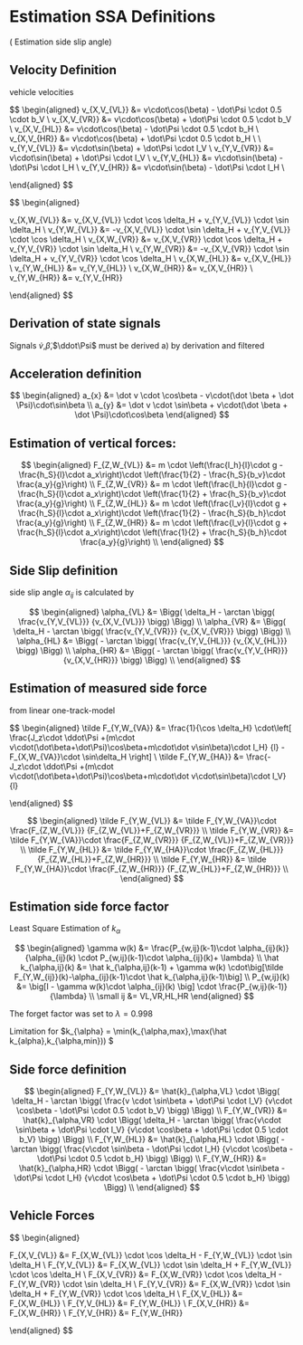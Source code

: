 # Estimation SSA Definitions

( Estimation side slip angle) 

## Velocity Definition

vehicle velocities

$$
\begin{aligned}
v_{X,V_{VL}} &= v\cdot\cos(\beta) - \dot\Psi \cdot 0.5 \cdot b_V \\
v_{X,V_{VR}} &= v\cdot\cos(\beta) + \dot\Psi \cdot 0.5 \cdot b_V \\
v_{X,V_{HL}} &= v\cdot\cos(\beta) - \dot\Psi \cdot 0.5 \cdot b_H \\
v_{X,V_{HR}} &= v\cdot\cos(\beta) + \dot\Psi \cdot 0.5 \cdot b_H \\
\\
v_{Y,V_{VL}} &= v\cdot\sin(\beta) + \dot\Psi \cdot l_V \\
v_{Y,V_{VR}} &= v\cdot\sin(\beta) + \dot\Psi \cdot l_V \\
v_{Y,V_{HL}} &= v\cdot\sin(\beta) - \dot\Psi \cdot l_H \\
v_{Y,V_{HR}} &= v\cdot\sin(\beta) - \dot\Psi \cdot l_H \\



\end{aligned}
$$

$$
\begin{aligned}

v_{X,W_{VL}} &= v_{X,V_{VL}} \cdot \cos \delta_H 
             + v_{Y,V_{VL}} \cdot \sin \delta_H
\\
v_{Y,W_{VL}} &= -v_{X,V_{VL}} \cdot \sin \delta_H 
             + v_{Y,V_{VL}} \cdot \cos \delta_H
\\
v_{X,W_{VR}} &= v_{X,V_{VR}} \cdot \cos \delta_H 
             + v_{Y,V_{VR}} \cdot \sin \delta_H
\\
v_{Y,W_{VR}} &= -v_{X,V_{VR}} \cdot \sin \delta_H 
             + v_{Y,V_{VR}} \cdot \cos \delta_H
\\
v_{X,W_{HL}} &= v_{X,V_{HL}}
\\
v_{Y,W_{HL}} &= v_{Y,V_{HL}}
\\
v_{X,W_{HR}} &= v_{X,V_{HR}}
\\
v_{Y,W_{HR}} &= v_{Y,V_{HR}}

\end{aligned}
$$

## Derivation of state signals

Signals $\dot v$,$\dot \beta$,$\ddot\Psi$ must be derived a) by derivation and filtered

## Acceleration definition

$$
\begin{aligned}
a_{x} &= \dot v \cdot \cos\beta - v\cdot(\dot \beta + \dot \Psi)\cdot\sin\beta
\\
a_{y} &= \dot v \cdot \sin\beta + v\cdot(\dot \beta + \dot \Psi)\cdot\cos\beta
\end{aligned}
$$

## Estimation of vertical forces:

$$
\begin{aligned}
F_{Z,W_{VL}} &= m \cdot 
\left(\frac{l_h}{l}\cdot g - \frac{h_S}{l}\cdot a_x\right)\cdot
\left(\frac{1}{2} - \frac{h_S}{b_v}\cdot \frac{a_y}{g}\right)
\\
F_{Z,W_{VR}} &= m \cdot 
\left(\frac{l_h}{l}\cdot g - \frac{h_S}{l}\cdot a_x\right)\cdot
\left(\frac{1}{2} + \frac{h_S}{b_v}\cdot \frac{a_y}{g}\right)
\\
F_{Z,W_{HL}} &= m \cdot 
\left(\frac{l_v}{l}\cdot g + \frac{h_S}{l}\cdot a_x\right)\cdot
\left(\frac{1}{2} - \frac{h_S}{b_h}\cdot \frac{a_y}{g}\right)
\\
F_{Z,W_{HR}} &= m \cdot 
\left(\frac{l_v}{l}\cdot g + \frac{h_S}{l}\cdot a_x\right)\cdot
\left(\frac{1}{2} + \frac{h_S}{b_h}\cdot \frac{a_y}{g}\right)
\\
\end{aligned}
$$

## Side Slip definition

side slip angle $\alpha_{ij}$ is calculated by

$$
\begin{aligned}
\alpha_{VL} &=  
\Bigg( \delta_H - \arctan \bigg( 
\frac{v_{Y,V_{VL}}}
     {v_{X,V_{VL}}}
\bigg) \Bigg) 
\\
\alpha_{VR} &=  
\Bigg( \delta_H - \arctan \bigg( 
\frac{v_{Y,V_{VR}}}
     {v_{X,V_{VR}}}
\bigg) \Bigg) 
\\
\alpha_{HL} &=  
\Bigg( - \arctan \bigg( 
\frac{v_{Y,V_{HL}}}
     {v_{X,V_{HL}}}
\bigg) \Bigg) 
\\
\alpha_{HR} &=  
\Bigg( - \arctan \bigg( 
\frac{v_{Y,V_{HR}}}
     {v_{X,V_{HR}}}
\bigg) \Bigg) 
\\
\end{aligned}
$$

## Estimation of measured side force

from linear one-track-model

$$
\begin{aligned}
\tilde F_{Y,W_{VA}} &= \frac{1}{\cos \delta_H}
\cdot\left[
\frac{J_z\cdot \ddot\Psi
     +(m\cdot v\cdot(\dot\beta+\dot\Psi)\cos\beta+m\cdot\dot v\sin\beta)\cdot l_H}
     {l} - F_{X,W_{VA}}\cdot \sin\delta_H
\right]
\\
\tilde F_{Y,W_{HA}} &= \frac{-J_z\cdot \ddot\Psi
     +(m\cdot v\cdot(\dot\beta+\dot\Psi)\cos\beta+m\cdot\dot v\cdot\sin\beta)\cdot l_V}
     {l}

\end{aligned}
$$

$$
\begin{aligned}
\tilde F_{Y,W_{VL}} &= \tilde F_{Y,W_{VA}}\cdot
                       \frac{F_{Z,W_{VL}}}
                            {F_{Z,W_{VL}}+F_{Z,W_{VR}}}
\\
\tilde F_{Y,W_{VR}} &= \tilde F_{Y,W_{VA}}\cdot
                       \frac{F_{Z,W_{VR}}}
                            {F_{Z,W_{VL}}+F_{Z,W_{VR}}}
\\
\tilde F_{Y,W_{HL}} &= \tilde F_{Y,W_{HA}}\cdot
                       \frac{F_{Z,W_{HL}}}
                            {F_{Z,W_{HL}}+F_{Z,W_{HR}}}
\\
\tilde F_{Y,W_{HR}} &= \tilde F_{Y,W_{HA}}\cdot
                       \frac{F_{Z,W_{HR}}}
                            {F_{Z,W_{HL}}+F_{Z,W_{HR}}}
\\
\end{aligned}
$$

## Estimation side force factor

Least Square Estimation of $k_{\alpha}$

$$
\begin{aligned}
\gamma w(k) &= \frac{P_{w,ij}(k-1)\cdot \alpha_{ij}(k)} 
   {\alpha_{ij}(k) \cdot P_{w,ij}(k-1)\cdot \alpha_{ij}(k)+ \lambda} \\
\hat k_{\alpha,ij}(k) &= \hat k_{\alpha,ij}(k-1) + 
   \gamma w(k) \cdot\big[\tilde F_{Y,W_{ij}}(k)-\alpha_{ij}(k-1)\cdot \hat k_{\alpha,ij}(k-1)\big] \\
P_{w,ij}(k) &= \big[I - \gamma w(k)\cdot \alpha_{ij}(k) \big] 
   \cdot \frac{P_{w,ij}(k-1)}{\lambda} \\
\small ij &= VL,VR,HL,HR
\end{aligned}
$$

The forget factor was set to $\lambda=0.998$

Limitation for $k_{\alpha} = \min(k_{\alpha,max},\max(\hat k_{alpha},k_{\alpha,min})) $

## Side force definition

$$
\begin{aligned}
F_{Y,W_{VL}} &= \hat{k}_{\alpha,VL} \cdot 
\Bigg( \delta_H - \arctan \bigg( 
\frac{v \cdot \sin\beta + \dot\Psi \cdot l_V}
     {v\cdot \cos\beta - \dot\Psi \cdot 0.5 \cdot b_V}
\bigg) \Bigg) 
\\
F_{Y,W_{VR}} &= \hat{k}_{\alpha,VR} \cdot 
\Bigg( \delta_H - \arctan \bigg( 
\frac{v\cdot \sin\beta + \dot\Psi \cdot l_V}
     {v\cdot \cos\beta + \dot\Psi \cdot 0.5 \cdot b_V}
\bigg) \Bigg) 
\\
F_{Y,W_{HL}} &= \hat{k}_{\alpha,HL} \cdot 
\Bigg( - \arctan \bigg( 
\frac{v\cdot \sin\beta - \dot\Psi \cdot l_H}
     {v\cdot \cos\beta - \dot\Psi \cdot 0.5 \cdot b_H}
\bigg) \Bigg) 
\\
F_{Y,W_{HR}} &= \hat{k}_{\alpha,HR} \cdot 
\Bigg( - \arctan \bigg( 
\frac{v\cdot \sin\beta - \dot\Psi \cdot l_H}
     {v\cdot \cos\beta + \dot\Psi \cdot 0.5 \cdot b_H}
\bigg) \Bigg) 
\\
\end{aligned}
$$

## Vehicle Forces

$$
\begin{aligned}

F_{X,V_{VL}} &= F_{X,W_{VL}} \cdot \cos \delta_H 
             - F_{Y,W_{VL}} \cdot \sin \delta_H
\\
F_{Y,V_{VL}} &= F_{X,W_{VL}} \cdot \sin \delta_H 
             + F_{Y,W_{VL}} \cdot \cos \delta_H
\\
F_{X,V_{VR}} &= F_{X,W_{VR}} \cdot \cos \delta_H 
             - F_{Y,W_{VR}} \cdot \sin \delta_H
\\
F_{Y,V_{VR}} &= F_{X,W_{VR}} \cdot \sin \delta_H 
             + F_{Y,W_{VR}} \cdot \cos \delta_H
\\
F_{X,V_{HL}} &= F_{X,W_{HL}}
\\
F_{Y,V_{HL}} &= F_{Y,W_{HL}}
\\
F_{X,V_{HR}} &= F_{X,W_{HR}}
\\
F_{Y,V_{HR}} &= F_{Y,W_{HR}}

\end{aligned}
$$
